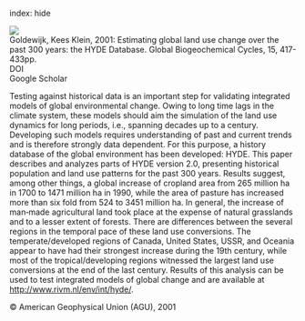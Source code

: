 index: hide

<div class="Citation">
    <div class="Citation-thumb CitationThumb-linked"  data-href="https://doi.org/10.1029/1999gb001232">
      <img src="https://static.claimspace.cloud/climate-study-static/refs/thumbs/5/Goldewijk_2001-thumb.png" />
    </div>

  <div class="Citation-body">
    <div class="Citation-text">Goldewijk, Kees Klein, 2001: Estimating global land use change over the past 300 years: the HYDE Database. <span class="Article-journal">Global Biogeochemical Cycles, </span><span class="Article-volume">15, </span>417-433pp.</div>
    <div class="Citation-links">
      <div class="CitationLink" data-href="https://doi.org/10.1029/1999gb001232">
        <div class="CitationLink-icon CitationLink-Doi"></div>
        <div class="CitationLink-text">DOI</div>
      </div>
      <div class="CitationLink" data-href="https://scholar.google.com/scholar?q=10.1029/1999gb001232">
        <div class="CitationLink-icon CitationLink-Scholar"></div>
        <div class="CitationLink-text">Google Scholar</div>
      </div>
    </div>
  </div>
</div>

Testing against historical data is an important step for validating integrated models of global environmental change. Owing to long time lags in the climate system, these models should aim the simulation of the land use dynamics for long periods, i.e., spanning decades up to a century. Developing such models requires understanding of past and current trends and is therefore strongly data dependent. For this purpose, a history database of the global environment has been developed: HYDE. This paper describes and analyzes parts of HYDE version 2.0, presenting historical population and land use patterns for the past 300 years. Results suggest, among other things, a global increase of cropland area from 265 million ha in 1700 to 1471 million ha in 1990, while the area of pasture has increased more than six fold from 524 to 3451 million ha. In general, the increase of man‐made agricultural land took place at the expense of natural grasslands and to a lesser extent of forests. There are differences between the several regions in the temporal pace of these land use conversions. The temperate/developed regions of Canada, United States, USSR, and Oceania appear to have had their strongest increase during the 19th century, while most of the tropical/developing regions witnessed the largest land use conversions at the end of the last century. Results of this analysis can be used to test integrated models of global change and are available at http://www.rivm.nl/env/int/hyde/.

<div class="Citation-copy">
&copy; American Geophysical Union (AGU), 2001
</div>